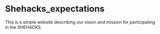 # Shehacks_expectations
This is a simple website describing our vision and mission for participating in the SHEHACKS.  
